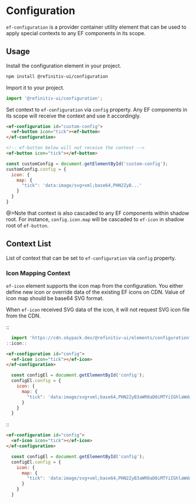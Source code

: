 <!--
type: page
title: Configuration
location: ./elements/configuration
layout: default
-->

# Configuration
`ef-configuration` is a provider container utility element that can be used to apply special contexts to any EF components in its scope.

## Usage

Install the configuration element in your project.

```bash
npm install @refinitiv-ui/configuration
```

Import it to your project.

```js
import '@refinitiv-ui/configuration';
```

Set context to `ef-configuration` via `config` property. Any EF components in its scope will receive the context and use it accordingly.

```html
<ef-configuration id="custom-config">
  <ef-button icon="tick"><ef-button>
</ef-configuration>

<!-- ef-button below will not receive the context -->
<ef-button icon="tick"></ef-button>
```

```js
const customConfig = document.getElementById('custom-config');
customConfig.config = {
  icon: {
    map: {
      "tick": 'data:image/svg+xml;base64,PHN2ZyB...'
    }
  }
}
```

@>Note that context is also cascaded to any EF components within shadow root. For instance, `config.icon.map` will be cascaded to `ef-icon` in shadow root of `ef-button`.

## Context List
List of context that can be set to `ef-configuration` via `config` property.

### Icon Mapping Context
`ef-icon` element supports the icon map from the configuration. You either define new icon or override data of the existing EF icons on CDN. Value of icon map should be base64 SVG format.

When `ef-icon` received SVG data of the icon, it will not request SVG icon file from the CDN.

::
```javascript
  import 'https://cdn.skypack.dev/@refinitiv-ui/elements/configuration?min';
::icon::
```
```html
<ef-configuration id="config">
  <ef-icon icon="tick"></ef-icon>
</ef-configuration>
```
```js
  const configEl = document.getElementById('config');
  configEl.config = {
    icon: {
      map: {
        "tick": 'data:image/svg+xml;base64,PHN2ZyB3aWR0aD0iMTYiIGhlaWdodD0iMTYiIHZpZXdCb3g9IjAgMCAxNiAxNiIgeG1sbnM9Imh0dHA6Ly93d3cudzMub3JnLzIwMDAvc3ZnIj48cGF0aCBzdHJva2U9IiMwMDAiIGQ9Ik0xNCA0bC04LjI1IDguMjVMMiA4LjUiIGZpbGw9Im5vbmUiIGZpbGwtcnVsZT0iZXZlbm9kZCIvPjwvc3ZnPg==',
      }
    }
  }
```
::

```html
<ef-configuration id="config">
  <ef-icon icon="tick"></ef-icon>
</ef-configuration>
```
```js
  const configEl = document.getElementById('config');
  configEl.config = {
    icon: {
      map: {
        "tick": 'data:image/svg+xml;base64,PHN2ZyB3aWR0aD0iMTYiIGhlaWdodD0iMTYiIHZpZXdCb3g9IjAgMCAxNiAxNiIgeG1sbnM9Imh0dHA6Ly93d3cudzMub3JnLzIwMDAvc3ZnIj48cGF0aCBzdHJva2U9IiMwMDAiIGQ9Ik0xNCA0bC04LjI1IDguMjVMMiA4LjUiIGZpbGw9Im5vbmUiIGZpbGwtcnVsZT0iZXZlbm9kZCIvPjwvc3ZnPg==',
      }
    }
  }
```